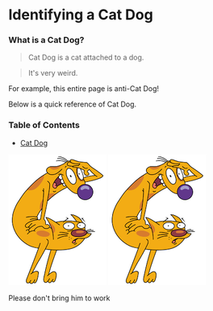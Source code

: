 # Identifying a Cat Dog

### What is a Cat Dog?

> Cat Dog is a cat attached to a dog.

> It's very weird.

For example, this entire page is anti-Cat Dog!

Below is a quick reference of Cat Dog.

### Table of Contents

- [Cat Dog](https://en.wikipedia.org/wiki/CatDog)

<img class="image-center" src="https://raw.githubusercontent.com/Fiserv/Developer-Portal-Tenant-API/develop/assets/images/cat-dog.png" >

<img class="image-center" src="/assets/images/cat-dog.png" >

Please don't bring him to work
